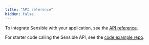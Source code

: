 ```yaml
---
title: "API reference"
hidden: false
---
```

To integrate Sensible with your application, see the [API reference](https://docs.sensible.so/reference).

For starter code calling the Sensible API, see the [code example repo](https://github.com/sensible-hq/sensible-code-examples).
